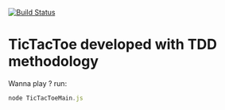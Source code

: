 [![Build Status](https://travis-ci.org/juanmav/tictactoetdd.svg?branch=master)](https://travis-ci.org/juanmav/tictactoetdd)

# TicTacToe developed with TDD methodology

Wanna play ? run:

```javascript
node TicTacToeMain.js
```
